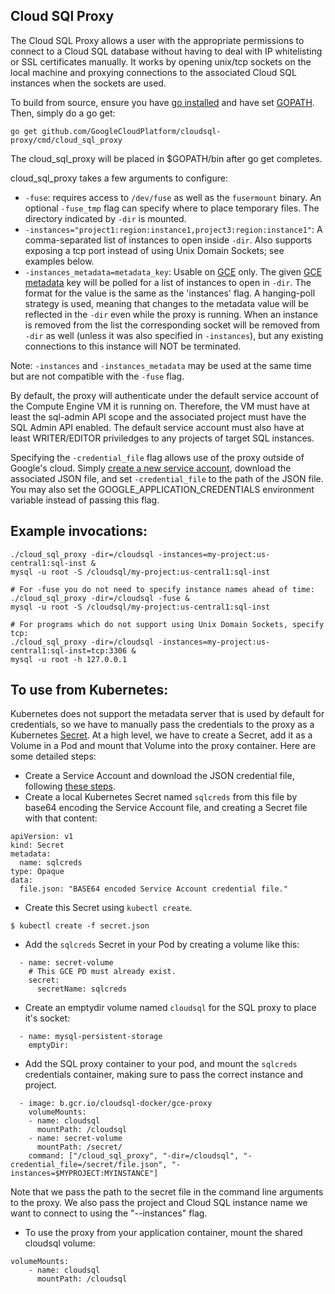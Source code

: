 
## Cloud SQl Proxy
The Cloud SQL Proxy allows a user with the appropriate permissions to connect
to a Cloud SQL database without having to deal with IP whitelisting or SSL
certificates manually. It works by opening unix/tcp sockets on the local machine
and proxying connections to the associated Cloud SQL instances when the sockets
are used.

To build from source, ensure you have [go installed](https://golang.org/doc/install)
and have set [GOPATH](https://github.com/golang/go/wiki/GOPATH). Then, simply do a go get:

    go get github.com/GoogleCloudPlatform/cloudsql-proxy/cmd/cloud_sql_proxy

The cloud_sql_proxy will be placed in $GOPATH/bin after go get completes.

cloud_sql_proxy takes a few arguments to configure:

* `-fuse`: requires access to `/dev/fuse` as well as the `fusermount` binary. An
  optional `-fuse_tmp` flag can specify where to place temporary files. The
  directory indicated by `-dir` is mounted.
* `-instances="project1:region:instance1,project3:region:instance1"`: A comma-separated list
  of instances to open inside `-dir`. Also supports exposing a tcp port instead of using Unix Domain Sockets; see examples below.
* `-instances_metadata=metadata_key`: Usable on [GCE](https://cloud.google.com/compute/docs/quickstart) only. The given [GCE metadata](https://cloud.google.com/compute/docs/metadata) key will be
  polled for a list of instances to open in `-dir`. The format for the value is the same as the 'instances' flag. A hanging-poll strategy is used, meaning that changes to
  the metadata value will be reflected in the `-dir` even while the proxy is
  running. When an instance is removed from the list the corresponding socket
  will be removed from `-dir` as well (unless it was also specified in
  `-instances`), but any existing connections to this instance will NOT be
  terminated.

Note: `-instances` and `-instances_metadata` may be used at the same time but
are not compatible with the `-fuse` flag.

By default, the proxy will authenticate under the default service account of the
Compute Engine VM it is running on. Therefore, the VM must have at least the
sql-admin API scope and the associated project must have the SQL Admin API
enabled.  The default service account must also have at least WRITER/EDITOR
priviledges to any projects of target SQL instances.

Specifying the `-credential_file` flag allows use of the proxy outside of
Google's cloud. Simply [create a new service
account](https://console.developers.google.com/project/_/apiui/credential/serviceaccount),
download the associated JSON file, and set `-credential_file` to the path of the
JSON file. You may also set the GOOGLE_APPLICATION_CREDENTIALS environment variable instead of passing this flag.

## Example invocations:

    ./cloud_sql_proxy -dir=/cloudsql -instances=my-project:us-central1:sql-inst &
    mysql -u root -S /cloudsql/my-project:us-central1:sql-inst

    # For -fuse you do not need to specify instance names ahead of time:
    ./cloud_sql_proxy -dir=/cloudsql -fuse &
    mysql -u root -S /cloudsql/my-project:us-central1:sql-inst

    # For programs which do not support using Unix Domain Sockets, specify tcp:
    ./cloud_sql_proxy -dir=/cloudsql -instances=my-project:us-central1:sql-inst=tcp:3306 &
    mysql -u root -h 127.0.0.1

## To use from Kubernetes:

Kubernetes does not support the metadata server that is used by default for credentials, so we have to manually
pass the credentials to the proxy as a Kubernetes [Secret](http://kubernetes.io/v1.1/docs/user-guide/secrets.html).
At a high level, we have to create a Secret, add it as a Volume in a Pod and mount that Volume into the proxy container.
Here are some detailed steps:

* Create a Service Account and download the JSON credential file, following [these steps](https://cloud.google.com/docs/authentication#developer_workflow).
* Create a local Kubernetes Secret named `sqlcreds` from this file by base64 encoding the Service Account file, and creating a Secret file with that content:
```
apiVersion: v1
kind: Secret
metadata:
  name: sqlcreds
type: Opaque
data:
  file.json: "BASE64 encoded Service Account credential file."
```

* Create this Secret using `kubectl create`.
```
$ kubectl create -f secret.json
```

* Add the `sqlcreds` Secret in your Pod by creating a volume like this:
```
  - name: secret-volume
    # This GCE PD must already exist.
    secret:
      secretName: sqlcreds
```
* Create an emptydir volume named `cloudsql` for the SQL proxy to place it's socket:
```
  - name: mysql-persistent-storage
    emptyDir:
```
* Add the SQL proxy container to your pod, and mount the `sqlcreds` credentials container, making sure to pass the correct instance and project.
```
  - image: b.gcr.io/cloudsql-docker/gce-proxy
    volumeMounts:
    - name: cloudsql
      mountPath: /cloudsql
    - name: secret-volume
      mountPath: /secret/
    command: ["/cloud_sql_proxy", "-dir=/cloudsql", "-credential_file=/secret/file.json", "-instances=$MYPROJECT:MYINSTANCE"]
```
Note that we pass the path to the secret file in the command line arguments to the proxy.
We also pass the project and Cloud SQL instance name we want to connect to using the "--instances" flag.

* To use the proxy from your application container, mount the shared cloudsql volume:
```
volumeMounts:
    - name: cloudsql
      mountPath: /cloudsql
```
